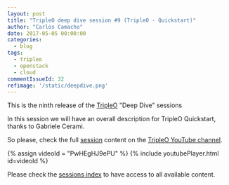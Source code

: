 ```yaml
---
layout: post
title: "TripleO deep dive session #9 (TripleO - Quickstart)"
author: "Carlos Camacho"
date: 2017-05-05 00:00:00
categories:
  - blog
tags:
  - tripleo
  - openstack
  - cloud
commentIssueId: 32
refimage: '/static/deepdive.png'
---
```


This is the ninth release of the [TripleO](http://www.tripleo.org/) "Deep Dive" sessions

In this session we will have an overall
description for TripleO Quickstart, thanks
to Gabriele Cerami.

So please, check the full [session](https://www.youtube.com/watch?v=PwHEgHJ9ePU)
content on the [TripleO YouTube channel](https://www.youtube.com/channel/UCNGDxZGwUELpgaBoLvABsTA/).

{% assign videoId = "PwHEgHJ9ePU" %}
{% include youtubePlayer.html id=videoId %}

Please check the [sessions index](http://www.anstack.com/blog/2017/06/15/tripleo-deep-dive-session-index.html) to have access to all available content.
